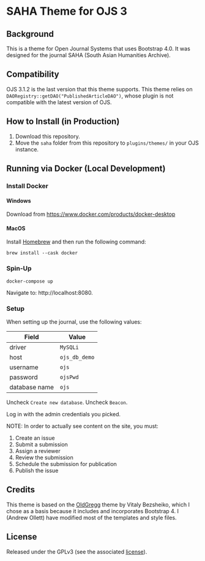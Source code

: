 # SAHA Theme for OJS 3

## Background

This is a theme for Open Journal Systems that uses Bootstrap 4.0. It was designed for the journal SAHA (South Asian Humanities Archive).

## Compatibility

OJS 3.1.2 is the last version that this theme supports.
This theme relies on `DAORegistry::getDAO("PublishedArticleDAO")`, whose plugin is not compatible with the latest version of OJS.

## How to Install (in Production)

1. Download this repository.
2. Move the `saha` folder from this repository to `plugins/themes/` in your OJS instance.

## Running via Docker (Local Development)

### Install Docker

#### Windows

Download from https://www.docker.com/products/docker-desktop

#### MacOS

Install [Homebrew](https://brew.sh/) and then run the following command:

```shell
brew install --cask docker
```

### Spin-Up

```shell
docker-compose up
```

Navigate to: http://localhost:8080.

### Setup

When setting up the journal, use the following values:

Field         | Value
------------- | -------------
driver        | `MySQLi`
host          | `ojs_db_demo`
username      | `ojs`
password      | `ojsPwd`
database name | `ojs`

Uncheck `Create new database`.
Uncheck `Beacon`.

Log in with the admin credentials you picked.

NOTE: In order to actually see content on the site, you must:

1. Create an issue
2. Submit a submission
3. Assign a reviewer
4. Review the submission
5. Schedule the submission for publication
6. Publish the issue

## Credits

This theme is based on the [OldGregg](https://github.com/Vitaliy-1/oldGregg/tree/master) theme by Vitaly Bezsheiko, which I chose as a basis because it includes and incorporates Bootstrap 4. I (Andrew Ollett) have modified most of the templates and style files.

## License

Released under the GPLv3 (see the associated [license](./LICENSE)).
